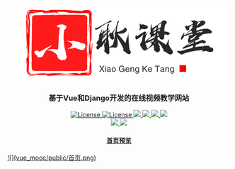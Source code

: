 

<p align="center"><a href="//mooc.gengwenhao.cn" target="_blank" rel="noopener noreferrer"><img width="500" src="vue_mooc/src/assets/logo_mid.png" alt="Vue logo"></a></p>
<h3 align="center">基于Vue和Django开发的在线视频教学网站</h1>
<p align="center"><a href="//github.com/gengwenhao/vue_django_mooc"><img src="https://img.shields.io/github/license/gengwenhao/vue_django_mooc" alt="License"> <a href="//github.com/gengwenhao/vue_django_mooc"><img src="https://img.shields.io/pypi/pyversions/Django" alt="License"> <a href="//github.com/gengwenhao/vue_django_mooc"><img src="https://img.shields.io/github/repo-size/gengwenhao/vue_django_mooc"> <a href="//github.com/gengwenhao/vue_django_mooc"><img src="https://img.shields.io/github/languages/code-size/gengwenhao/vue_django_mooc"> <a href="//github.com/gengwenhao/vue_django_mooc"><img src="https://img.shields.io/github/languages/count/gengwenhao/vue_django_mooc"> <a href="//github.com/gengwenhao/vue_django_mooc"><img src="https://img.shields.io/github/languages/top/gengwenhao/vue_django_mooc"><br><a href="//gengwenhao.cn"><img src="https://img.shields.io/badge/site-gengwenhao.cn-red"> <a href="//github.com/gengwenhao"><img src="https://img.shields.io/badge/github-gengwenhao-blue">
</p>


<h4 align="center">首页预览</h4>
![](vue_mooc/public/首页.png)


